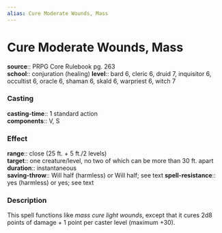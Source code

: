 ```yaml
---
alias: Cure Moderate Wounds, Mass
---
```


# Cure Moderate Wounds, Mass 

**source**:: PRPG Core Rulebook pg. 263  
**school**:: conjuration (healing)
**level**:: bard 6, cleric 6, druid 7, inquisitor 6, occultist 6, oracle 6, shaman 6, skald 6, warpriest 6, witch 7

### Casting 

**casting-time**:: 1 standard action  
**components**:: V, S

### Effect 

**range**:: close (25 ft. + 5 ft./2 levels)  
**target**:: one creature/level, no two of which can be more than 30 ft. apart  
**duration**:: instantaneous  
**saving-throw**:: Will half (harmless) or Will half; see text
**spell-resistance**:: yes (harmless) or yes; see text

### Description 

This spell functions like *mass cure light wounds*, except that it cures 2d8 points of damage + 1 point per caster level (maximum +30).
